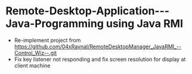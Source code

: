 # Remote-Desktop-Application---Java-Programming using Java RMI
- Re-implement project from https://github.com/04xRaynal/RemoteDesktopManager_JavaRMI_--Control_Wiz--.git 
- Fix key listener not responding and fix screen resolution for display at client machine
